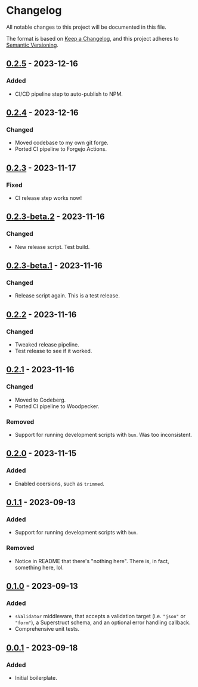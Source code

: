 # Changelog

All notable changes to this project will be documented in this file.

The format is based on [Keep a Changelog](https://keepachangelog.com/en/1.0.0/),
and this project adheres to [Semantic Versioning](https://semver.org/spec/v2.0.0.html).

## [0.2.5] - 2023-12-16

### Added

- CI/CD pipeline step to auto-publish to NPM.

## [0.2.4] - 2023-12-16

### Changed

- Moved codebase to my own git forge.
- Ported CI pipeline to Forgejo Actions.

## [0.2.3] - 2023-11-17

### Fixed

- CI release step works now!

## [0.2.3-beta.2] - 2023-11-16

### Changed

- New release script. Test build.

## [0.2.3-beta.1] - 2023-11-16

### Changed

- Release script again. This is a test release.

## [0.2.2] - 2023-11-16

### Changed

- Tweaked release pipeline.
- Test release to see if it worked.

## [0.2.1] - 2023-11-16

### Changed

- Moved to Codeberg.
- Ported CI pipeline to Woodpecker.

### Removed

- Support for running development scripts with `bun`. Was too inconsistent.

## [0.2.0] - 2023-11-15

### Added

- Enabled coersions, such as `trimmed`.

## [0.1.1] - 2023-09-13

### Added

- Support for running development scripts with `bun`.

### Removed

- Notice in README that there's "nothing here". There is, in fact, something here, lol.

## [0.1.0] - 2023-09-13

### Added

- `sValidator` middleware, that accepts a validation target (i.e. `"json"` or `"form"`), a Superstruct schema, and an optional error handling callback.
- Comprehensive unit tests.

## [0.0.1] - 2023-09-18

### Added

- Initial boilerplate.

[0.2.5]: https://git.average.name/AverageHelper/hono-superstruct-validator/compare/v0.2.4...v0.2.5
[0.2.4]: https://git.average.name/AverageHelper/hono-superstruct-validator/compare/v0.2.3...v0.2.4
[0.2.3]: https://git.average.name/AverageHelper/hono-superstruct-validator/compare/v0.2.3-beta.2...v0.2.3
[0.2.3-beta.2]: https://git.average.name/AverageHelper/hono-superstruct-validator/compare/v0.2.3-beta.1...v0.2.3-beta.2
[0.2.3-beta.1]: https://git.average.name/AverageHelper/hono-superstruct-validator/compare/v0.2.2...v0.2.3-beta.1
[0.2.2]: https://git.average.name/AverageHelper/hono-superstruct-validator/compare/v0.2.1...v0.2.2
[0.2.1]: https://git.average.name/AverageHelper/hono-superstruct-validator/compare/v0.2.0...v0.2.1
[0.2.0]: https://git.average.name/AverageHelper/hono-superstruct-validator/compare/v0.1.1...v0.2.0
[0.1.1]: https://git.average.name/AverageHelper/hono-superstruct-validator/compare/v0.1.0...v0.1.1
[0.1.0]: https://git.average.name/AverageHelper/hono-superstruct-validator/compare/v0.0.1...v0.1.0
[0.0.1]: https://git.average.name/AverageHelper/hono-superstruct-validator/releases/tag/v0.0.1
